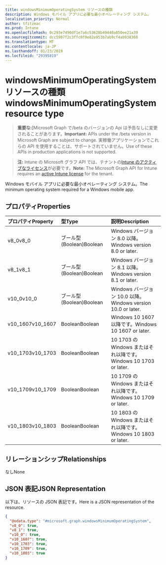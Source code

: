 ```yaml
---
title: windowsMinimumOperatingSystem リソースの種類
description: Windows モバイル アプリに必要な最小オペレーティング システム。
localization_priority: Normal
author: tfitzmac
ms.prod: Intune
ms.openlocfilehash: 0c293e7490df1e7a6c53628b49440a050ee21a39
ms.sourcegitcommit: dcc5907f2c3ffc0f0e82e953b7ab9cf4ab938360
ms.translationtype: MT
ms.contentlocale: ja-JP
ms.lasthandoff: 01/23/2019
ms.locfileid: "29395819"
---
```

# <a name="windowsminimumoperatingsystem-resource-type"></a><span data-ttu-id="bee47-103">windowsMinimumOperatingSystem リソースの種類</span><span class="sxs-lookup"><span data-stu-id="bee47-103">windowsMinimumOperatingSystem resource type</span></span>

> <span data-ttu-id="bee47-104">**重要な:**[Microsoft Graph で/beta のバージョンの Api は予告なしに変更されることがあります。</span><span class="sxs-lookup"><span data-stu-id="bee47-104">**Important:** APIs under the /beta version in Microsoft Graph are subject to change.</span></span> <span data-ttu-id="bee47-105">実稼働アプリケーションでこれらの API を使用することは、サポートされていません。</span><span class="sxs-lookup"><span data-stu-id="bee47-105">Use of these APIs in production applications is not supported.</span></span>

> <span data-ttu-id="bee47-106">**注:** Intune の Microsoft グラフ API では、テナントの[Intune のアクティブなライセンス](https://go.microsoft.com/fwlink/?linkid=839381)が必要です。</span><span class="sxs-lookup"><span data-stu-id="bee47-106">**Note:** The Microsoft Graph API for Intune requires an [active Intune license](https://go.microsoft.com/fwlink/?linkid=839381) for the tenant.</span></span>

<span data-ttu-id="bee47-107">Windows モバイル アプリに必要な最小オペレーティング システム。</span><span class="sxs-lookup"><span data-stu-id="bee47-107">The minimum operating system required for a Windows mobile app.</span></span>

## <a name="properties"></a><span data-ttu-id="bee47-108">プロパティ</span><span class="sxs-lookup"><span data-stu-id="bee47-108">Properties</span></span>
|<span data-ttu-id="bee47-109">プロパティ</span><span class="sxs-lookup"><span data-stu-id="bee47-109">Property</span></span>|<span data-ttu-id="bee47-110">型</span><span class="sxs-lookup"><span data-stu-id="bee47-110">Type</span></span>|<span data-ttu-id="bee47-111">説明</span><span class="sxs-lookup"><span data-stu-id="bee47-111">Description</span></span>|
|:---|:---|:---|
|<span data-ttu-id="bee47-112">v8_0</span><span class="sxs-lookup"><span data-stu-id="bee47-112">v8_0</span></span>|<span data-ttu-id="bee47-113">ブール型 (Boolean)</span><span class="sxs-lookup"><span data-stu-id="bee47-113">Boolean</span></span>|<span data-ttu-id="bee47-114">Windows バージョン 8.0 以降。</span><span class="sxs-lookup"><span data-stu-id="bee47-114">Windows version 8.0 or later.</span></span>|
|<span data-ttu-id="bee47-115">v8_1</span><span class="sxs-lookup"><span data-stu-id="bee47-115">v8_1</span></span>|<span data-ttu-id="bee47-116">ブール型 (Boolean)</span><span class="sxs-lookup"><span data-stu-id="bee47-116">Boolean</span></span>|<span data-ttu-id="bee47-117">Windows バージョン 8.1 以降。</span><span class="sxs-lookup"><span data-stu-id="bee47-117">Windows version 8.1 or later.</span></span>|
|<span data-ttu-id="bee47-118">v10_0</span><span class="sxs-lookup"><span data-stu-id="bee47-118">v10_0</span></span>|<span data-ttu-id="bee47-119">ブール型 (Boolean)</span><span class="sxs-lookup"><span data-stu-id="bee47-119">Boolean</span></span>|<span data-ttu-id="bee47-120">Windows バージョン 10.0 以降。</span><span class="sxs-lookup"><span data-stu-id="bee47-120">Windows version 10.0 or later.</span></span>|
|<span data-ttu-id="bee47-121">v10_1607</span><span class="sxs-lookup"><span data-stu-id="bee47-121">v10_1607</span></span>|<span data-ttu-id="bee47-122">Boolean</span><span class="sxs-lookup"><span data-stu-id="bee47-122">Boolean</span></span>|<span data-ttu-id="bee47-123">Windows 10 1607 以降です。</span><span class="sxs-lookup"><span data-stu-id="bee47-123">Windows 10 1607 or later.</span></span>|
|<span data-ttu-id="bee47-124">v10_1703</span><span class="sxs-lookup"><span data-stu-id="bee47-124">v10_1703</span></span>|<span data-ttu-id="bee47-125">Boolean</span><span class="sxs-lookup"><span data-stu-id="bee47-125">Boolean</span></span>|<span data-ttu-id="bee47-126">10 1703 の Windows またはそれ以降です。</span><span class="sxs-lookup"><span data-stu-id="bee47-126">Windows 10 1703 or later.</span></span>|
|<span data-ttu-id="bee47-127">v10_1709</span><span class="sxs-lookup"><span data-stu-id="bee47-127">v10_1709</span></span>|<span data-ttu-id="bee47-128">Boolean</span><span class="sxs-lookup"><span data-stu-id="bee47-128">Boolean</span></span>|<span data-ttu-id="bee47-129">10 1709 の Windows またはそれ以降です。</span><span class="sxs-lookup"><span data-stu-id="bee47-129">Windows 10 1709 or later.</span></span>|
|<span data-ttu-id="bee47-130">v10_1803</span><span class="sxs-lookup"><span data-stu-id="bee47-130">v10_1803</span></span>|<span data-ttu-id="bee47-131">Boolean</span><span class="sxs-lookup"><span data-stu-id="bee47-131">Boolean</span></span>|<span data-ttu-id="bee47-132">10 1803 の Windows またはそれ以降です。</span><span class="sxs-lookup"><span data-stu-id="bee47-132">Windows 10 1803 or later.</span></span>|

## <a name="relationships"></a><span data-ttu-id="bee47-133">リレーションシップ</span><span class="sxs-lookup"><span data-stu-id="bee47-133">Relationships</span></span>
<span data-ttu-id="bee47-134">なし</span><span class="sxs-lookup"><span data-stu-id="bee47-134">None</span></span>

## <a name="json-representation"></a><span data-ttu-id="bee47-135">JSON 表記</span><span class="sxs-lookup"><span data-stu-id="bee47-135">JSON Representation</span></span>
<span data-ttu-id="bee47-136">以下は、リソースの JSON 表記です。</span><span class="sxs-lookup"><span data-stu-id="bee47-136">Here is a JSON representation of the resource.</span></span>
<!-- {
  "blockType": "resource",
  "@odata.type": "microsoft.graph.windowsMinimumOperatingSystem"
}
-->
``` json
{
  "@odata.type": "#microsoft.graph.windowsMinimumOperatingSystem",
  "v8_0": true,
  "v8_1": true,
  "v10_0": true,
  "v10_1607": true,
  "v10_1703": true,
  "v10_1709": true,
  "v10_1803": true
}
```





